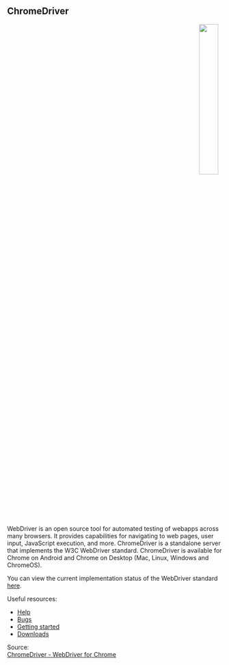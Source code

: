 ## ChromeDriver
<div align="right"> 
<img width="30%" height="30%" src="https://github.com/ikostan/ParaBankSeleniumAutomation/blob/master/images/chrome.png" hspace="10">
</div>
WebDriver is an open source tool for automated testing of webapps across many browsers. It provides capabilities for navigating to web pages, user input, JavaScript execution, and more.  ChromeDriver is a standalone server that implements the W3C WebDriver standard. ChromeDriver is available for Chrome on Android and Chrome on Desktop (Mac, Linux, Windows and ChromeOS).<br/>  

You can view the current implementation status of the WebDriver standard [here](https://chromium.googlesource.com/chromium/src/+/master/docs/chromedriver_status.md).<br/>

Useful resources:<br/>
- [Help](https://chromedriver.chromium.org/help)<br/>
- [Bugs](https://bugs.chromium.org/p/chromedriver/issues/list)<br/>
- [Getting started](https://chromedriver.chromium.org/getting-started)<br/>
- [Downloads](https://chromedriver.chromium.org/downloads)

Source:<br/>
[ChromeDriver - WebDriver for Chrome](https://chromedriver.chromium.org/home)
